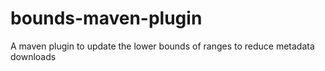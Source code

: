 bounds-maven-plugin
===================

A maven plugin to update the lower bounds of ranges to reduce metadata downloads
